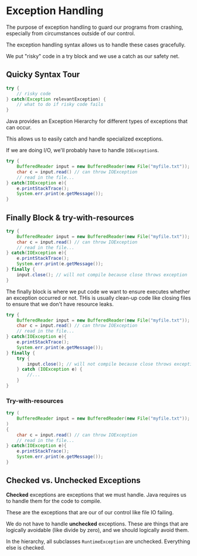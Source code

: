 # Exception Handling

The purpose of exception handling to guard our programs from crashing,
especially from circumstances outside of our control.

The exception handling syntax allows us to handle these cases gracefully.

We put "risky" code in a try block and we use a catch as our safety net.

## Quicky Syntax Tour

``` java
try {
    // risky code
} catch(Exception relevantException) {
    // what to do if risky code fails
}
```

Java provides an Exception Hierarchy for different types of exceptions
that can occur.

This allows us to easily catch and handle specialized exceptions.

If we are doing I/O, we'll probably have to handle `IOException`s.

```java
try {
    BufferedReader input = new BufferedReader(new File("myfile.txt"));
    char c = input.read() // can throw IOException
    // read in the file...
} catch(IOException e){
    e.printStackTrace();
    System.err.print(e.getMessage());
} 
```

## Finally Block & try-with-resources

```java
try {
    BufferedReader input = new BufferedReader(new File("myfile.txt"));
    char c = input.read() // can throw IOException
    // read in the file...
} catch(IOException e){
    e.printStackTrace();
    System.err.print(e.getMessage());
} finally {
    input.close(); // will not compile because close throws exception
}
```

The finally block is where we put code we want to ensure executes whether
an exception occurred or not. THis is usually clean-up code like closing files
to ensure that we don't have resource leaks.

```java
try {
    BufferedReader input = new BufferedReader(new File("myfile.txt"));
    char c = input.read() // can throw IOException
    // read in the file...
} catch(IOException e){
    e.printStackTrace();
    System.err.print(e.getMessage());
} finally {
    try {
        input.close(); // will not compile because close throws exception
    } catch (IOException e) {
        //...
    }
}
```

### Try-with-resources

```java
try (
    BufferedReader input = new BufferedReader(new File("myfile.txt"));
)
{
    char c = input.read() // can throw IOException
    // read in the file...
} catch(IOException e){
    e.printStackTrace();
    System.err.print(e.getMessage());
}
```

## Checked vs. Unchecked Exceptions

**Checked** exceptions are exceptions that we must handle. Java requires us
to handle them for the code to compile.

These are the exceptions that are our of our control like file IO failing.

We do not have to handle **unchecked** exceptions. These are things that are
logically avoidable (like divide by zero), and we should logically avoid them.

In the hierarchy, all subclasses `RuntimeException` are unchecked. Everything else
is checked. 